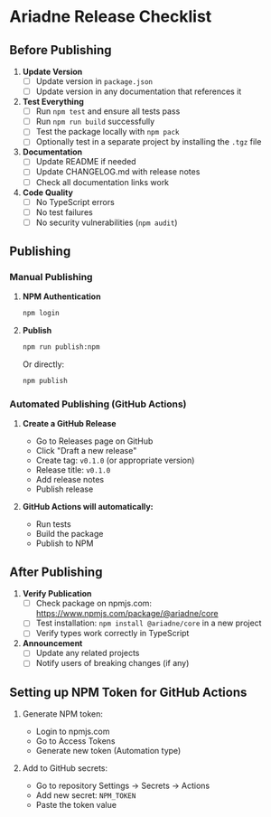 # Ariadne Release Checklist

## Before Publishing

1. **Update Version**
   - [ ] Update version in `package.json`
   - [ ] Update version in any documentation that references it

2. **Test Everything**
   - [ ] Run `npm test` and ensure all tests pass
   - [ ] Run `npm run build` successfully
   - [ ] Test the package locally with `npm pack`
   - [ ] Optionally test in a separate project by installing the `.tgz` file

3. **Documentation**
   - [ ] Update README if needed
   - [ ] Update CHANGELOG.md with release notes
   - [ ] Check all documentation links work

4. **Code Quality**
   - [ ] No TypeScript errors
   - [ ] No test failures
   - [ ] No security vulnerabilities (`npm audit`)

## Publishing

### Manual Publishing

1. **NPM Authentication**
   ```bash
   npm login
   ```

2. **Publish**
   ```bash
   npm run publish:npm
   ```
   Or directly:
   ```bash
   npm publish
   ```

### Automated Publishing (GitHub Actions)

1. **Create a GitHub Release**
   - Go to Releases page on GitHub
   - Click "Draft a new release"
   - Create tag: `v0.1.0` (or appropriate version)
   - Release title: `v0.1.0`
   - Add release notes
   - Publish release

2. **GitHub Actions will automatically:**
   - Run tests
   - Build the package
   - Publish to NPM

## After Publishing

1. **Verify Publication**
   - [ ] Check package on npmjs.com: https://www.npmjs.com/package/@ariadne/core
   - [ ] Test installation: `npm install @ariadne/core` in a new project
   - [ ] Verify types work correctly in TypeScript

2. **Announcement**
   - [ ] Update any related projects
   - [ ] Notify users of breaking changes (if any)

## Setting up NPM Token for GitHub Actions

1. Generate NPM token:
   - Login to npmjs.com
   - Go to Access Tokens
   - Generate new token (Automation type)

2. Add to GitHub secrets:
   - Go to repository Settings → Secrets → Actions
   - Add new secret: `NPM_TOKEN`
   - Paste the token value